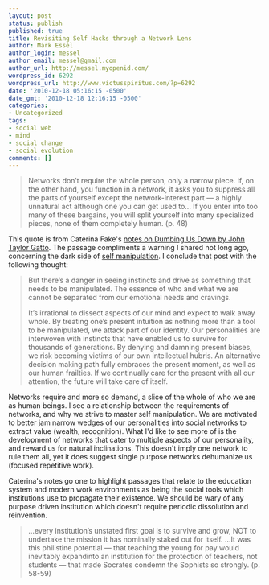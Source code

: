 ```yaml
---
layout: post
status: publish
published: true
title: Revisiting Self Hacks through a Network Lens
author: Mark Essel
author_login: messel
author_email: messel@gmail.com
author_url: http://messel.myopenid.com/
wordpress_id: 6292
wordpress_url: http://www.victusspiritus.com/?p=6292
date: '2010-12-18 05:16:15 -0500'
date_gmt: '2010-12-18 12:16:15 -0500'
categories:
- Uncategorized
tags:
- social web
- mind
- social change
- social evolution
comments: []
---
```

<blockquote>
Networks don’t require the whole person, only a narrow piece. If, on the other hand, you function in a network, it asks you to suppress all the parts of yourself except the network-interest part — a highly unnatural act although one you can get used to... If you enter into too many of these bargains, you will split yourself into many specialized pieces, none of them completely human. (p. 48)
</p></blockquote>
<p>This quote is from Caterina Fake's <a href="http://caterina.net/wp-archives/36">notes on Dumbing Us Down by John Taylor Gatto</a>. The passage compliments a warning I shared not long ago, concerning the dark side of <a href="http://victusfate.github.io/victusspiritus/uncategorized/2010/10/30/pursuing-a-path-of-self-manipulation/">self manipulation</a>. I conclude that post with the following thought:</p>
<blockquote><p>
But there’s a danger in seeing instincts and drive as something that needs to be manipulated. The essence of who and what we are cannot be separated from our emotional needs and cravings.</p>
<p>It’s irrational to dissect aspects of our mind and expect to walk away whole. By treating one’s present intuition as nothing more than a tool to be manipulated, we attack part of our identity. Our personalities are interwoven with instincts that have enabled us to survive for thousands of generations. By denying and damning present biases, we risk becoming victims of our own intellectual hubris. An alternative decision making path fully embraces the present moment, as well as our human frailties. If we continually care for the present with all our attention, the future will take care of itself.
</p></blockquote>
<p>Networks require and more so demand, a slice of the whole of who we are as human beings. I see a relationship between the requirements of networks, and why we strive to master self manipulation. We are motivated to better jam narrow wedges of our personalities into social networks to extract value (wealth, recognition). What I'd like to see more of is the development of networks that cater to multiple aspects of our personality, and reward us for natural inclinations. This doesn't imply one network to rule them all, yet it does suggest single purpose networks dehumanize us (focused repetitive work).</p>
<p>Caterina's notes go one to highlight passages that relate to the education system and modern work environments as being the social tools which institutions use to propagate their existence. We should be wary of any purpose driven institution which doesn't require periodic dissolution and reinvention.</p>
<blockquote><p>
...every institution’s unstated first goal is to survive and grow, NOT to undertake the mission it has nominally staked out for itself. …It was this philistine potential — that teaching the young for pay would inevitably expandinto an institution for the protection of teachers, not students — that made Socrates condemn the Sophists so strongly. (p. 58-59)
</p></blockquote>
